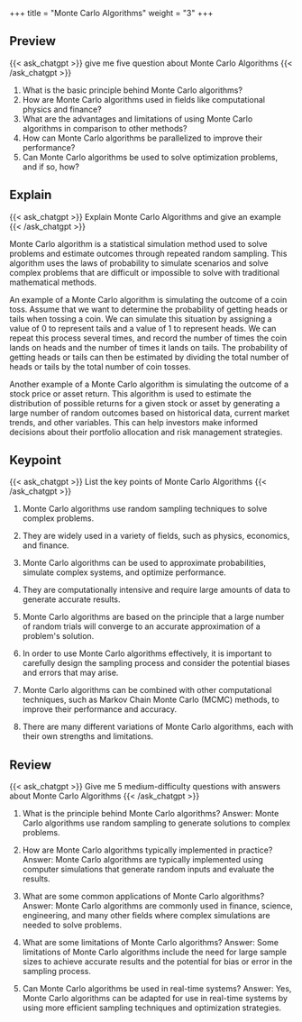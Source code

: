 +++
title = "Monte Carlo Algorithms"
weight = "3"
+++
## Preview
{{< ask_chatgpt >}}
give me five question about Monte Carlo Algorithms
{{< /ask_chatgpt >}}



1. What is the basic principle behind Monte Carlo algorithms?
2. How are Monte Carlo algorithms used in fields like computational physics and finance?
3. What are the advantages and limitations of using Monte Carlo algorithms in comparison to other methods?
4. How can Monte Carlo algorithms be parallelized to improve their performance?
5. Can Monte Carlo algorithms be used to solve optimization problems, and if so, how?   

## Explain
{{< ask_chatgpt >}}
Explain Monte Carlo Algorithms and give an example
{{< /ask_chatgpt >}}



Monte Carlo algorithm is a statistical simulation method used to solve problems and estimate outcomes through repeated random sampling. This algorithm uses the laws of probability to simulate scenarios and solve complex problems that are difficult or impossible to solve with traditional mathematical methods.

An example of a Monte Carlo algorithm is simulating the outcome of a coin toss. Assume that we want to determine the probability of getting heads or tails when tossing a coin. We can simulate this situation by assigning a value of 0 to represent tails and a value of 1 to represent heads. We can repeat this process several times, and record the number of times the coin lands on heads and the number of times it lands on tails. The probability of getting heads or tails can then be estimated by dividing the total number of heads or tails by the total number of coin tosses.

Another example of a Monte Carlo algorithm is simulating the outcome of a stock price or asset return. This algorithm is used to estimate the distribution of possible returns for a given stock or asset by generating a large number of random outcomes based on historical data, current market trends, and other variables. This can help investors make informed decisions about their portfolio allocation and risk management strategies.   

## Keypoint
{{< ask_chatgpt >}}
List the key points of Monte Carlo Algorithms
{{< /ask_chatgpt >}}



1. Monte Carlo algorithms use random sampling techniques to solve complex problems.

2. They are widely used in a variety of fields, such as physics, economics, and finance.

3. Monte Carlo algorithms can be used to approximate probabilities, simulate complex systems, and optimize performance.

4. They are computationally intensive and require large amounts of data to generate accurate results.

5. Monte Carlo algorithms are based on the principle that a large number of random trials will converge to an accurate approximation of a problem's solution.

6. In order to use Monte Carlo algorithms effectively, it is important to carefully design the sampling process and consider the potential biases and errors that may arise.

7. Monte Carlo algorithms can be combined with other computational techniques, such as Markov Chain Monte Carlo (MCMC) methods, to improve their performance and accuracy.

8. There are many different variations of Monte Carlo algorithms, each with their own strengths and limitations.   

## Review
{{< ask_chatgpt >}}
Give me 5 medium-difficulty questions with answers about Monte Carlo Algorithms
{{< /ask_chatgpt >}}



1) What is the principle behind Monte Carlo algorithms?
Answer: Monte Carlo algorithms use random sampling to generate solutions to complex problems.

2) How are Monte Carlo algorithms typically implemented in practice?
Answer: Monte Carlo algorithms are typically implemented using computer simulations that generate random inputs and evaluate the results.

3) What are some common applications of Monte Carlo algorithms?
Answer: Monte Carlo algorithms are commonly used in finance, science, engineering, and many other fields where complex simulations are needed to solve problems.

4) What are some limitations of Monte Carlo algorithms?
Answer: Some limitations of Monte Carlo algorithms include the need for large sample sizes to achieve accurate results and the potential for bias or error in the sampling process.

5) Can Monte Carlo algorithms be used in real-time systems?
Answer: Yes, Monte Carlo algorithms can be adapted for use in real-time systems by using more efficient sampling techniques and optimization strategies.   

